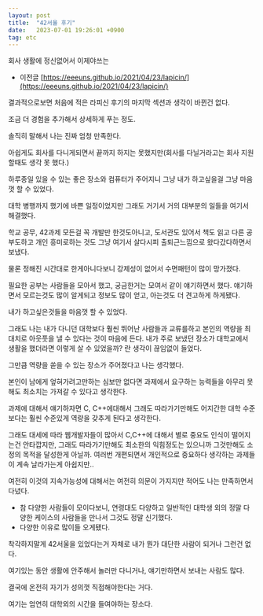 ```yaml
---
layout: post
title:  "42서울 후기"
date:   2023-07-01 19:26:01 +0900
tag: etc
---
```



회사 생활에 정신없어서 이제야쓰는

- 이전글 [https://eeeuns.github.io/2021/04/23/lapicin/](https://eeeuns.github.io/2021/04/23/lapicin/)

결과적으로보면 처음에 적은 라피신 후기의 마지막 섹션과 생각이 바뀐건 없다.

조금 더 경험을 추가해서 상세하게 푸는 정도.

솔직히 말해서 나는 진짜 엄청 만족한다.

아쉽게도 회사를 다니게되면서 끝까지 하지는 못했지만(회사를 다닐거라고는 회사 지원할때도 생각 못 했다.)

하루종일 있을 수 있는 좋은 장소와 컴퓨터가 주어지니 그냥 내가 하고싶을걸 그냥 마음 껏 할 수 있었다. 

대학 병행까지 했기에 바쁜 일정이었지만 그래도 거기서 거의 대부분의 일들을 여기서 해결했다.

학교 공무, 42과제 모든걸 꼭 개발만 한것도아니고, 도서관도 있어서 책도 읽고 다른 공부도하고 개인 흥미로하는 것도 그냥 여기서 살다시피 출퇴근느낌으로 왔다갔다하면서 보냈다. 

물론 정해진 시간대로 한게아니다보니 강제성이 없어서 수면패턴이 많이 망가졌다.

필요한 공부는 사람들을 모아서 했고, 궁금한거는 모여서 같이 얘기하면서 했다. 얘기하면서 모르는것도 많이 알게되고 정보도 많이 얻고, 아는것도 더 견고하게 하게됐다.

내가 하고싶은것들을 마음껏 할 수 있었다.

그래도 나는 내가 다니던 대학보다 훨씬 뛰어난 사람들과 교류를하고 본인의 역량을 최대치로 아웃풋을 낼 수 있다는 것이 마음에 든다. 내가 주로 보냈던 장소가 대학교에서 생활을 했더라면 이렇게 살 수 있었을까? 란 생각이 끊임없이 들었다.

그만큼 역량을 쏟을 수 있는 장소가 주어졌다고 나는 생각했다.

본인이 남에게 엎혀가려고만하는 심보만 없다면 과제에서 요구하는 능력들을 아무리 못해도 최소치는 가져갈 수 있다고 생각한다.

과제에 대해서 얘기하자면 C, C++에대해서 그래도 따라가기만해도 어지간한 대학 수준보다는 훨씬 수준있게 역량을 갖추게 된다고 생각한다.

그래도 대세에 따라 웹개발자들이 많아서 C,C++에 대해서 별로 중요도 인식이 떨어지는건 안타깝지만, 그래도 따라가기만해도 최소한의 익힘정도는 있으니까 그것만해도 소정의 목적을 달성한게 아닐까. 여러번 개편되면서 개인적으로 중요하다 생각하는 과제들이 계속 날라가는게 아쉽지만..

여전히 이것의 지속가능성에 대해서는 여전히 의문이 가지지만 적어도 나는 만족하면서 다녔다.

- 참 다양한 사람들이 모이다보니, 연령대도 다양하고 일반적인 대학생 외의 정말 다양한 케이스의 사람들을 만나서 그것도 정말 신기했다. 
- 다양한 이유로 많이들 오게됐다.

착각하지말게 42서울을 있었다는거 자체로 내가 뭔가 대단한 사람이 되거나 그런건 없다.

여기있는 동안 생활에 안주해서 놀러만 다니거나, 얘기만하면서 보내는 사람도 많다.

결국에 온전히 자기가 성의껏 직접해야한다는 거다.

여기는 엄연히 대학외의 시간을 들여야하는 장소다.








